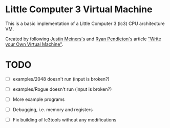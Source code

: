 # Little Computer 3 Virtual Machine

This is a basic implementation of a Little Computer 3 (lc3) CPU architecture VM.

Created by following [Justin Meiners's](https://www.jmeiners.com/) and [Ryan Pendleton's](https://www.ryanp.me/)
article ["Write your Own Virtual Machine"](https://www.jmeiners.com/lc3-vm/).

# TODO

- [ ] examples/2048 doesn't run (input is broken?)
- [ ] examples/Rogue doesn't run (input is broken?)
- [ ] More example programs
- [ ] Debugging, i.e. memory and registers
- [ ] Fix building of lc3tools without any modifications

